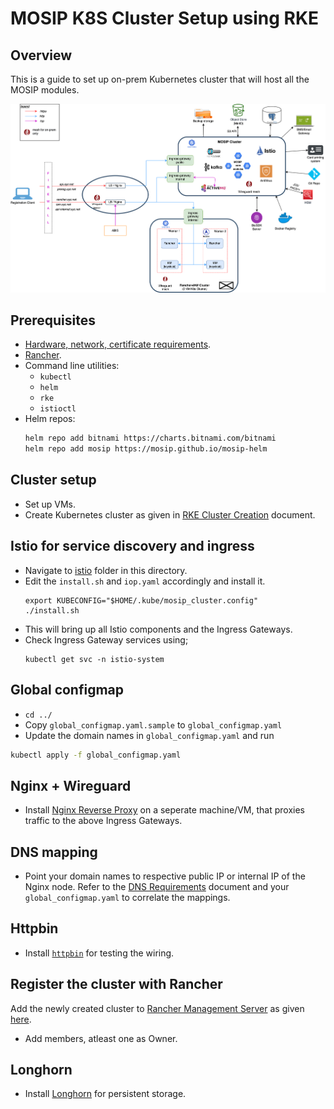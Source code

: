 # MOSIP K8S Cluster Setup using RKE

## Overview
This is a guide to set up on-prem Kubernetes cluster that will host all the MOSIP modules.

![Architecture](../../docs/images/deployment_architecture.png)

## Prerequisites
- [Hardware, network, certificate requirements](./requirements.md).
- [Rancher](../../rancher).
- Command line utilities:
  - `kubectl`
  - `helm`
  - `rke`
  - `istioctl`
- Helm repos:
  ```sh
  helm repo add bitnami https://charts.bitnami.com/bitnami
  helm repo add mosip https://mosip.github.io/mosip-helm
  ```

## Cluster setup
* Set up VMs.
* Create Kubernetes cluster as given in [RKE Cluster Creation](../../docs/rke-setup.md) document.

## Istio for service discovery and ingress
* Navigate to [istio](./istio/) folder in this directory.
* Edit the `install.sh` and `iop.yaml` accordingly and install it.
  ```
  export KUBECONFIG="$HOME/.kube/mosip_cluster.config"
  ./install.sh
  ```
* This will bring up all Istio components and the Ingress Gateways.
* Check Ingress Gateway services using;
  ```
  kubectl get svc -n istio-system
  ```

## Global configmap
* `cd ../`
* Copy `global_configmap.yaml.sample` to `global_configmap.yaml`
* Update the domain names in `global_configmap.yaml` and run
```sh
kubectl apply -f global_configmap.yaml
```

## Nginx + Wireguard 
* Install [Nginx Reverse Proxy](./nginx/) on a seperate machine/VM, that proxies traffic to the above Ingress Gateways.

## DNS mapping
* Point your domain names to respective public IP or internal IP of the Nginx node. Refer to the [DNS Requirements](./requirements.md#DNS_requirements) document and your `global_configmap.yaml` to correlate the mappings.

## Httpbin
* Install [`httpbin`](../../utils/httpbin/README.md) for testing the wiring.

## Register the cluster with Rancher
Add the newly created cluster to [Rancher Management Server](../../rancher/README.md) as given [here](https://rancher.com/docs/rancher/v2.6/en/cluster-provisioning/registered-clusters/).
* Add members, atleast one as Owner.

## Longhorn
* Install [Longhorn](../longhorn/README.md) for persistent storage.
